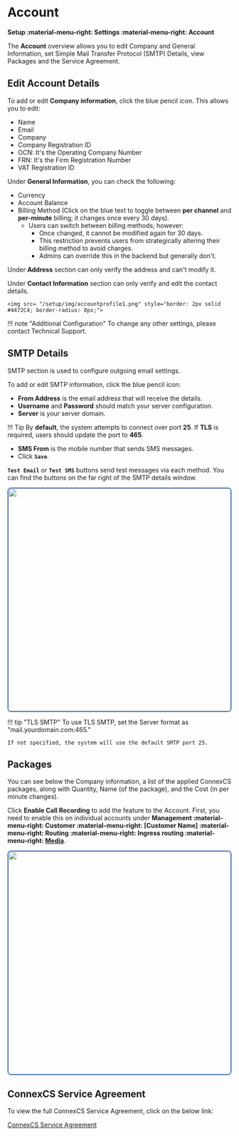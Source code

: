# Account

**Setup :material-menu-right: Settings :material-menu-right: Account**

The **Account** overview allows you to edit Company and General Information, set Simple Mail Transfer Protocol (SMTP) Details, view Packages and the Service Agreement.

## Edit Account Details

To add or edit **Company information**, click the blue pencil icon. This allows you to edit:

+ Name
+ Email
+ Company
+ Company Registration ID
+ OCN: It's the Operating Company Number
+ FRN: It's the Firm Registration Number
+ VAT Registration ID

Under **General Information**, you can check the following:

+ Currency
+ Account Balance
+ Billing Method (Click on the blue text to toggle between **per channel** and **per-minute** billing; it changes once every 30 days).
    + Users can switch between billing methods; however:
        + Once changed, it cannot be modified again for 30 days.
        + This restriction prevents users from strategically altering their billing method to avoid charges.
        + Admins can override this in the backend but generally don't.

Under **Address** section can only verify the address and can't modify it.

Under **Contact Information** section can only verify and edit the contact details.

    <img src= "/setup/img/accountprofile1.png" style="border: 2px solid #4472C4; border-radius: 8px;">

!!! note "Additional Configuration"
    To change any other settings, please contact Technical Support.

## SMTP Details

SMTP section is used to configure outgoing email settings.

To add or edit SMTP information, click the blue pencil icon:

+ **From Address** is the email address that will receive the details.
+ **Username** and **Password** should match your server configuration.
+ **Server** is your server domain.

!!! Tip
    By **default**, the system attempts to connect over port **25**.
    If **TLS** is required, users should update the port to **465**.

+ **SMS From** is the mobile number that sends SMS messages.
+ Click **`Save`**.

**`Test Email`** or **`Test SMS`** buttons send test messages via each method. You can find the buttons on the far right of the SMTP details window.

<img src= "/setup/img/smtp1.png" width= "500" style="border: 2px solid #4472C4; border-radius: 8px;">

!!! tip "TLS SMTP"
    To use TLS SMTP, set the Server format as "mail.yourdomain.com:465."

    If not specified, the system will use the default SMTP port 25.

## Packages

You can see below the Company information, a list of the applied ConnexCS packages, along with Quantity, Name (of the package), and the Cost (in per minute changes).

Click **Enable Call Recording** to add the feature to the Account. First, you need to enable this on individual accounts under **Management :material-menu-right: Customer :material-menu-right: [Customer Name] :material-menu-right: Routing :material-menu-right: Ingress routing :material-menu-right: [Media](https://docs.connexcs.com/customer/routing/#media)**.

<img src= "/setup/img/callrec.png" width= "500" style="border: 2px solid #4472C4; border-radius: 8px;">

## ConnexCS Service Agreement

To view the full ConnexCS Service Agreement, click on the below link:

[ConnexCS Service Agreement](https://cdn.cnxcdn.com/ConnexCS%20Service%20Agreement.pdf)

[service-agreement]: /setup/img/service-agreement.png "Service Agreement"
